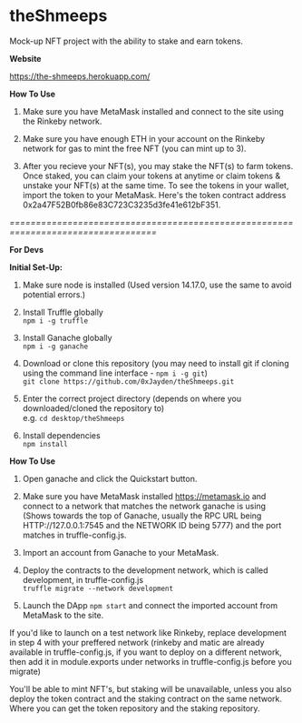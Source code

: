 # theShmeeps  

Mock-up NFT project with the ability to stake and earn tokens.  

<strong>Website</strong>  

https://the-shmeeps.herokuapp.com/  

<strong>How To Use</strong>  

1. Make sure you have MetaMask installed and connect to the site using the Rinkeby network.  

2. Make sure you have enough ETH in your account on the Rinkeby network for gas to mint the free NFT (you can mint up to 3).  

3. After you recieve your NFT(s), you may stake the NFT(s) to farm tokens. Once staked, you can claim your tokens at anytime or claim tokens & unstake your NFT(s) at the same time. To see the tokens in your wallet, import the token to your MetaMask. Here's the token contract address 0x2a47F52B0fb86e83C723C3235d3fe41e612bF351.  

<i>==================================================================================</i>  

<strong>For Devs</strong>  

<strong>Initial Set-Up:</strong>  

1. Make sure node is installed (Used version 14.17.0, use the same to avoid potential errors.)

2. Install Truffle globally  
`npm i -g truffle`  

3. Install Ganache globally  
`npm i -g ganache`  

4. Download or clone this repository (you may need to install git if cloning using the command line interface - `npm i -g git`)  
`git clone https://github.com/0xJayden/theShmeeps.git`  

5. Enter the correct project directory (depends on where you downloaded/cloned the repository to)  
e.g. `cd desktop/theShmeeps`  

6. Install dependencies  
`npm install`  

<strong>How To Use</strong>  

1. Open ganache and click the Quickstart button.  

2. Make sure you have MetaMask installed https://metamask.io and connect to a network that matches the network ganache is using (Shows towards the top of Ganache, usually the RPC URL being HTTP://127.0.0.1:7545 and the NETWORK ID being 5777) and the port matches in truffle-config.js.  

3. Import an account from Ganache to your MetaMask.  

4. Deploy the contracts to the development network, which is called development, in truffle-config.js   
`truffle migrate --network development`  

5. Launch the DApp `npm start` and connect the imported account from MetaMask to the site.  

If you'd like to launch on a test network like Rinkeby, replace development in step 4 with your preffered network (rinkeby and matic are already available in truffle-config.js, if you want to deploy on a different network, then add it in module.exports under networks in truffle-config.js before you migrate)  

You'll be able to mint NFT's, but staking will be unavailable, unless you also deploy the token contract and the staking contract on the same network. Where you can get the token repository and the staking repository.
